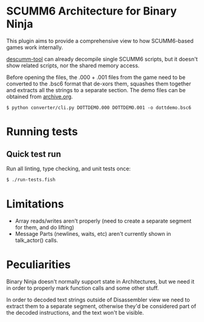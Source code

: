 # SCUMM6 Architecture for Binary Ninja

This plugin aims to provide a comprehensive view to how SCUMM6-based games work
internally.

[descumm-tool](https://github.com/scummvm/scummvm-tools/blob/master/engines/scumm/descumm-tool.cpp)
can already decompile single SCUMM6 scripts, but it doesn't show related
scripts, nor the shared memory access.

Before opening the files, the .000 + .001 files from the game need to be
converted to the .bsc6 format that de-xors them, squashes them together and
extracts all the strings to a separate section. The demo files can be obtained
from
[archive.org](https://archive.org/download/DayOfTheTentacleDemo/DOTTDEMO.ZIP).

```
$ python converter/cli.py DOTTDEMO.000 DOTTDEMO.001 -o dottdemo.bsc6
```

# Running tests

## Quick test run

Run all linting, type checking, and unit tests once:

```bash
$ ./run-tests.fish
```

# Limitations

* Array reads/writes aren't properly (need to create a separate segment for them, and do lifting)
* Message Parts (newlines, waits, etc) aren't currently shown in talk_actor() calls.

# Peculiarities

Binary Ninja doesn't normally support state in Architectures, but we need it in
order to properly mark function calls and some other stuff.

In order to decoded text strings outside of Disassembler view we need to extract
them to a separate segment, otherwise they'd be considered part of the decoded
instructions, and the text won't be visible.

